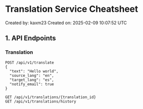 # Translation Service Cheatsheet
Created by: kaxm23
Created on: 2025-02-09 10:07:52 UTC

## 1. API Endpoints

### Translation
```http
POST /api/v1/translate
{
  "text": "Hello world",
  "source_lang": "en",
  "target_lang": "es",
  "notify_email": true
}

GET /api/v1/translations/{translation_id}
GET /api/v1/translations/history